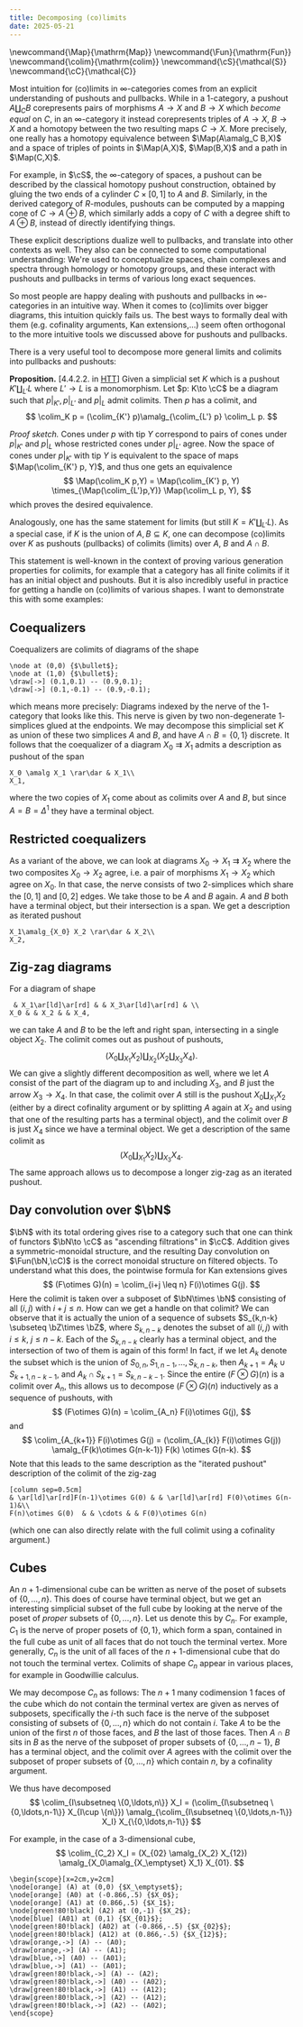 ```yaml
---
title: Decomposing (co)limits
date: 2025-05-21
---
```


\newcommand{\Map}{\mathrm{Map}}
\newcommand{\Fun}{\mathrm{Fun}}
\newcommand{\colim}{\mathrm{colim}}
\newcommand{\cS}{\mathcal{S}}
\newcommand{\cC}{\mathcal{C}}

Most intuition for (co)limits in $\infty$-categories comes from an explicit understanding of pushouts and pullbacks. While in a $1$-category, a pushout $A\amalg_C B$ corepresents pairs of morphisms $A\to X$ and $B\to X$ which *become equal* on $C$, in an $\infty$-category it instead corepresents triples of $A\to X$, $B\to X$ and a homotopy between the two resulting maps $C\to X$. More precisely, one really has a homotopy equivalence between $\Map(A\amalg_C B,X)$ and a space of triples of points in $\Map(A,X)$, $\Map(B,X)$ and a path in $\Map(C,X)$.

For example, in $\cS$, the $\infty$-category of spaces, a pushout can be described by the classical homotopy pushout construction, obtained by gluing the two ends of a cylinder $C\times [0,1]$ to $A$ and $B$. Similarly, in the derived category of $R$-modules, pushouts can be computed by a mapping cone of $C\to A\oplus B$, which similarly adds a copy of $C$ with a degree shift to $A\oplus B$, instead of directly identifying things.

These explicit descriptions dualize well to pullbacks, and translate into other contexts as well. They also can be connected to some computational understanding: We're used to conceptualize spaces, chain complexes and spectra through homology or homotopy groups, and these interact with pushouts and pullbacks in terms of various long exact sequences.

So most people are happy dealing with pushouts and pullbacks in $\infty$-categories in an intuitive way. When it comes to (co)limits over bigger diagrams, this intuition quickly fails us. The best ways to formally deal with them (e.g. cofinality arguments, Kan extensions,...) seem often orthogonal to the more intuitive tools we discussed above for pushouts and pullbacks. 

There is a very useful tool to decompose more general limits and colimits into pullbacks and pushouts:

**Proposition.** [4.4.2.2. in [HTT](https://www.math.ias.edu/~lurie/papers/HTT.pdf)] Given a simplicial set $K$ which is a pushout $K' \amalg_{L'} L$ where $L'\to L$ is a monomorphism. Let $p: K\to \cC$ be a diagram such that $p|_{K'}, p|_{L'}$ and $p|_{L}$ admit colimits. Then $p$ has a colimit, and
$$
\colim_K p = (\colim_{K'} p)\amalg_{\colim_{L'} p} \colim_L p.
$$

*Proof sketch.* Cones under $p$ with tip $Y$ correspond to pairs of cones under $p|_{K'}$ and $p|_L$ whose restricted cones under $p|_{L'}$ agree. Now the space of cones under $p|_{K'}$ with tip $Y$ is equivalent to the space of maps $\Map(\colim_{K'} p, Y)$, and thus one gets an equivalence
$$
\Map(\colim_K p,Y) = \Map(\colim_{K'} p, Y) \times_{\Map(\colim_{L'}p,Y)} \Map(\colim_L p, Y),
$$
which proves the desired equivalence.

Analogously, one has the same statement for limits (but still $K=K'\amalg_{L'} L$). As a special case, if $K$ is the union of $A,B\subseteq K$, one can decompose (co)limits over $K$ as pushouts (pullbacks) of colimits (limits) over $A$, $B$ and $A\cap B$.

This statement is well-known in the context of proving various generation properties for colimits, for example that a category has all finite colimits if it has an initial object and pushouts. But it is also incredibly useful in practice for getting a handle on (co)limits of various shapes. I want to demonstrate this with some examples:

## Coequalizers

Coequalizers are colimits of diagrams of the shape
```tikzpicture
\node at (0,0) {$\bullet$};
\node at (1,0) {$\bullet$};
\draw[->] (0.1,0.1) -- (0.9,0.1);
\draw[->] (0.1,-0.1) -- (0.9,-0.1);
```
which means more precisely: Diagrams indexed by the nerve of the $1$-category that looks like this. This nerve is given by two non-degenerate $1$-simplices glued at the endpoints. We may decompose this simplicial set $K$ as union of these two simplices $A$ and $B$, and have $A\cap B=\{0,1\}$ discrete. It follows that the coequalizer of a diagram $X_0\rightrightarrows X_1$ admits a description as pushout of the span

```tikzcd
X_0 \amalg X_1 \rar\dar & X_1\\
X_1,
```
where the two copies of $X_1$ come about as colimits over $A$ and $B$, but since $A=B=\Delta^1$ they have a terminal object.

## Restricted coequalizers

As a variant of the above, we can look at diagrams $X_0\to X_1 \rightrightarrows X_2$ where the two composites $X_0\to X_2$ agree, i.e. a pair of morphisms $X_1\to X_2$ which agree on $X_0$. In that case, the nerve consists of two $2$-simplices which share the $[0,1]$ and $[0,2]$ edges. We take those to be $A$ and $B$ again. $A$ and $B$ both have a terminal object, but their intersection is a span. We get a description as iterated pushout
```tikzcd
X_1\amalg_{X_0} X_2 \rar\dar & X_2\\
X_2,
```

## Zig-zag diagrams

For a diagram of shape

```tikzcd
 & X_1\ar[ld]\ar[rd] & & X_3\ar[ld]\ar[rd] & \\
X_0 & & X_2 & & X_4,
```
we can take $A$ and $B$ to be the left and right span, intersecting in a single object $X_2$. The colimit comes out as pushout of pushouts,
$$
(X_0\amalg_{X_1} X_2) \amalg_{X_2} (X_2 \amalg_{X_3} X_4).
$$
We can give a slightly different decomposition as well, where we let $A$ consist of the part of the diagram up to and including $X_3$, and $B$ just the arrow $X_3\to X_4$. In that case, the colimit over $A$ still is the pushout $X_0\amalg_{X_1} X_2$ (either by a direct cofinality argument or by splitting $A$ again at $X_2$ and using that one of the resulting parts has a terminal object), and the colimit over $B$ is just $X_4$ since we have a terminal object. We get a description of the same colimit as
$$
(X_0\amalg_{X_1} X_2) \amalg_{X_3} X_4.
$$
The same approach allows us to decompose a longer zig-zag as an iterated pushout.

## Day convolution over $\bN$

$\bN$ with its total ordering gives rise to a category such that one can think of functors $\bN\to \cC$ as "ascending filtrations" in $\cC$. Addition gives a symmetric-monoidal structure, and the resulting Day convolution on $\Fun(\bN,\cC)$ is the correct monoidal structure on filtered objects. To understand what this does, the pointwise formula for Kan extensions gives
$$
(F\otimes G)(n) = \colim_{i+j \leq n} F(i)\otimes G(j).
$$
Here the colimit is taken over a subposet of $\bN\times \bN$ consisting of all $(i,j)$ with $i+j\leq n$. How can we get a handle on that colimit? We can observe that it is actually the union of a sequence of subsets $S_{k,n-k} \subseteq \bZ\times \bZ$, where $S_{k,n-k}$ denotes the subset of all $(i,j)$ with $i\leq k$, $j\leq n-k$. Each of the $S_{k,n-k}$ clearly has a terminal object, and the intersection of two of them is again of this form! In fact, if we let $A_k$ denote the subset which is the union of $S_{0,n},S_{1,n-1},\ldots,S_{k,n-k}$, then $A_{k+1}=A_k \cup S_{k+1,n-k-1}$, and $A_k\cap S_{k+1} = S_{k,n-k-1}$. Since the entire $(F\otimes G)(n)$ is a colimit over $A_n$, this allows us to decompose $(F\otimes G)(n)$ inductively as a sequence of pushouts, with
$$
(F\otimes G)(n) = \colim_{A_n} F(i)\otimes G(j),
$$
and
$$
\colim_{A_{k+1}} F(i)\otimes G(j) = (\colim_{A_{k}} F(i)\otimes G(j)) \amalg_{F(k)\otimes G(n-k-1)} F(k) \otimes G(n-k).
$$
Note that this leads to the same description as the "iterated pushout" description of the colimit of the zig-zag
```tikzcd
[column sep=0.5cm]
& \ar[ld]\ar[rd]F(n-1)\otimes G(0) & & \ar[ld]\ar[rd] F(0)\otimes G(n-1)&\\
F(n)\otimes G(0)  & & \cdots & & F(0)\otimes G(n)
```
(which one can also directly relate with the full colimit using a cofinality argument.)

## Cubes

An $n+1$-dimensional cube can be written as nerve of the poset of subsets of $\{0,\ldots,n\}$. This does of course have terminal object, but we get an interesting simplicial subset of the full cube by looking at the nerve of the poset of *proper* subsets of $\{0,\ldots,n\}$. Let us denote this by $C_n$. For example, $C_1$ is the nerve of proper posets of $\{0,1\}$, which form a span, contained in the full cube as unit of all faces that do not touch the terminal vertex. More generally, $C_n$ is the unit of all faces of the $n+1$-dimensional cube that do not touch the terminal vertex. Colimits of shape $C_n$ appear in various places, for example in Goodwillie calculus.

We may decompose $C_n$ as follows: The $n+1$ many codimension $1$ faces of the cube which do not contain the terminal vertex are given as nerves of subposets, specifically the $i$-th such face is the nerve of the subposet consisting of subsets of $\{0,\ldots,n\}$ which do not contain $i$. Take $A$ to be the union of the first $n$ of those faces, and $B$ the last of those faces. Then $A\cap B$ sits in $B$ as the nerve of the subposet of proper subsets of $\{0,\ldots,n-1\}$, $B$ has a terminal object, and the colimit over $A$ agrees with the colimit over the subposet of proper subsets of $\{0,\ldots,n\}$ which contain $n$, by a cofinality argument.

We thus have decomposed
$$
\colim_{I\subsetneq \{0,\ldots,n\}} X_I = (\colim_{I\subsetneq \{0,\ldots,n-1\}} X_{I\cup \{n\}}) \amalg_{\colim_{I\subsetneq \{0,\ldots,n-1\}} X_I} X_{\{0,\ldots,n-1\}}
$$

For example, in the case of a $3$-dimensional cube,
$$
\colim_{C_2} X_I = (X_{02} \amalg_{X_2} X_{12}) \amalg_{X_0\amalg_{X_\emptyset} X_1} X_{01}.
$$

```tikzpicture
\begin{scope}[x=2cm,y=2cm]
\node[orange] (A) at (0,0) {$X_\emptyset$};
\node[orange] (A0) at (-0.866,.5) {$X_0$};
\node[orange] (A1) at (0.866,.5) {$X_1$};
\node[green!80!black] (A2) at (0,-1) {$X_2$};
\node[blue] (A01) at (0,1) {$X_{01}$};
\node[green!80!black] (A02) at (-0.866,-.5) {$X_{02}$};
\node[green!80!black] (A12) at (0.866,-.5) {$X_{12}$};
\draw[orange,->] (A) -- (A0);
\draw[orange,->] (A) -- (A1);
\draw[blue,->] (A0) -- (A01);
\draw[blue,->] (A1) -- (A01);
\draw[green!80!black,->] (A) -- (A2);
\draw[green!80!black,->] (A0) -- (A02);
\draw[green!80!black,->] (A1) -- (A12);
\draw[green!80!black,->] (A2) -- (A12);
\draw[green!80!black,->] (A2) -- (A02);
\end{scope}
```
